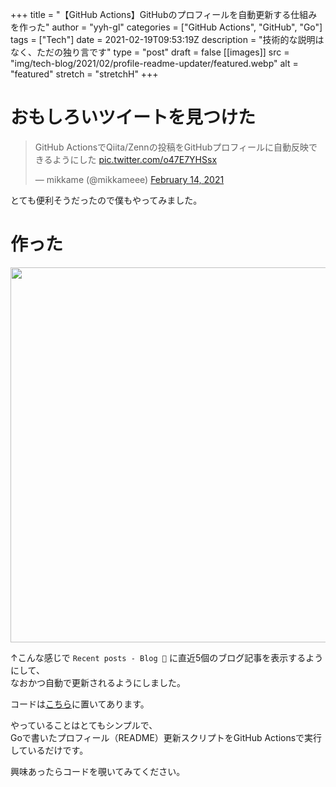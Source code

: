 <!-- textlint-disable -->

+++
title = "【GitHub Actions】GitHubのプロフィールを自動更新する仕組みを作った"
author = "yyh-gl"
categories = ["GitHub Actions", "GitHub", "Go"]
tags = ["Tech"]
date = 2021-02-19T09:53:19Z
description = "技術的な説明はなく、ただの独り言です"
type = "post"
draft = false
[[images]]
src = "img/tech-blog/2021/02/profile-readme-updater/featured.webp"
alt = "featured"
stretch = "stretchH"
+++

<!-- textlint-enable -->

# おもしろいツイートを見つけた

<blockquote class="twitter-tweet"><p lang="ja" dir="ltr">GitHub ActionsでQiita/Zennの投稿をGitHubプロフィールに自動反映できるようにした <a href="https://t.co/o47E7YHSsx">pic.twitter.com/o47E7YHSsx</a></p>&mdash; mikkame (@mikkameee) <a href="https://twitter.com/mikkameee/status/1360887240587571201?ref_src=twsrc%5Etfw">February 14, 2021</a></blockquote> <script async src="https://platform.twitter.com/widgets.js" charset="utf-8"></script>

とても便利そうだったので僕もやってみました。


# 作った

<img src="https://yyh-gl.github.io/tech-blog/img/tech-blog/2021/02/profile-readme-updater/profile.webp" width="600">

↑こんな感じで `Recent posts - Blog 📝` に直近5個のブログ記事を表示するようにして、<br>
なおかつ自動で更新されるようにしました。

コードは[こちら](https://github.com/yyh-gl/yyh-gl)に置いてあります。

やっていることはとてもシンプルで、<br>
Goで書いたプロフィール（README）更新スクリプトをGitHub Actionsで実行しているだけです。

興味あったらコードを覗いてみてください。
